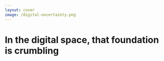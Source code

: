 ```yaml
---
layout: cover
image: /digital-uncertainty.png
---
```


<div class="flex items-center justify-center h-full">
  <div class="brand-card text-center">
    <h1>In the digital space, that foundation is <strong class="text-secondary-500">crumbling</strong></h1>
  </div>
</div>

<!--
But in the digital space, that foundation is crumbling. The very openness that allows us to connect globally has also created a crisis of trust. We are constantly forced to ask: Is this real? Is this authentic? Who is truly behind this? The traditional signals of trust have been lost in a sea of anonymous, easily duplicated content.
-->